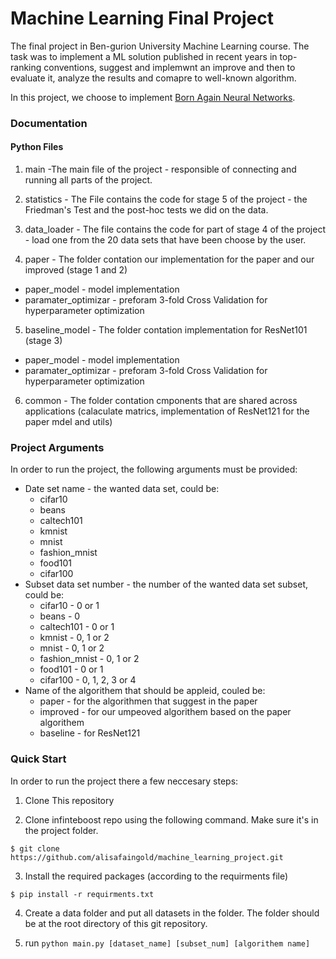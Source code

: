 # Machine Learning Final Project
The final project in Ben-gurion University Machine Learning course. 
The task was to implement a ML solution published in recent years in top-ranking conventions, suggest and implemwnt an improve and 
then to evaluate it, analyze the results and comapre to well-known algorithm.

In this project, we choose to implement [Born Again Neural Networks](http://proceedings.mlr.press/v80/furlanello18a/furlanello18a.pdf).



### Documentation
#### Python Files 

1. main -The main file of the project - responsible of connecting and running all parts of the project.

2. statistics - The File contains the code for stage 5 of the project - the Friedman's Test and the post-hoc tests we did on the data. 

3. data_loader - The file contains the code for part of stage 4 of the project - load one from the 20 data sets that have been choose by the user.

4. paper - The folder contation our implementation for the paper and our improved (stage 1 and 2)
  - paper_model - model implementation
  - paramater_optimizar - preforam 3-fold Cross Validation for hyperparameter optimization

5. baseline_model - The folder contation implementation for ResNet101 (stage 3)
  - paper_model - model implementation
  - paramater_optimizar - preforam 3-fold Cross Validation for hyperparameter optimization

6. common - The folder contation cmponents that are shared across applications (calaculate matrics, implementation of ResNet121 for the paper mdel and utils)


### Project Arguments

In order to run the project, the following arguments must be provided:

- Date set name - the wanted data set, could be:
  - cifar10
  - beans
  - caltech101
  - kmnist
  - mnist
  - fashion_mnist
  - food101
  - cifar100
- Subset data set number - the number of the wanted data set subset, could be:
  - cifar10 - 0 or 1
  - beans - 0
  - caltech101 - 0 or 1
  - kmnist - 0, 1 or 2
  - mnist - 0, 1 or 2
  - fashion_mnist - 0, 1 or 2
  - food101 - 0 or 1
  - cifar100 - 0, 1, 2, 3 or 4
- Name of the algorithem that should be appleid, couled be:
  - paper - for the algorithmen that suggest in the paper
  - improved - for our umpeoved algorithem based on the paper algorithem
  - baseline - for ResNet121



### Quick Start

In order to run the project there a few neccesary steps: 

1. Clone This repository

2. Clone infinteboost repo using the following command. Make sure it's in the project folder. 

`$ git clone https://github.com/alisafaingold/machine_learning_project.git` 

3. Install the required packages (according to the requirments file)

`$ pip install -r requirments.txt` 

4. Create a data folder and put all datasets in the folder. The folder should be at the root directory of this git repository. 

5. run `python main.py [dataset_name] [subset_num] [algorithem name]`

